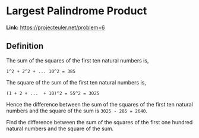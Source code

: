 # Largest Palindrome Product

**Link:** https://projecteuler.net/problem=6

## Definition

The sum of the squares of the first ten natural numbers is,
```
1^2 + 2^2 + ... 10^2 = 385
```

The square of the sum of the first ten natural numbers is,
```
(1 + 2 + ...  + 10)^2 = 55^2 = 3025
```

Hence the difference between the sum of the squares of the first ten natural numbers and the square of the sum is `3025 - 285 = 2640`.

Find the difference between the sum of the squares of the first one hundred natural numbers and the square of the sum.
